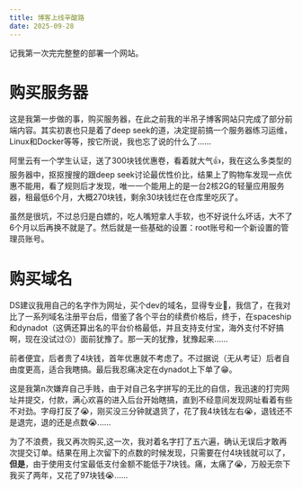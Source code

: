```yaml
---
title: 博客上线辛酸路
date: 2025-09-28
---
```


记我第一次完完整整的部署一个网站。  

# 购买服务器

这是我第一步做的事，购买服务器，在此之前我的半吊子博客网站只完成了部分前端内容。其实初衷也只是着了deep seek的道，决定提前搞一个服务器练习运维，Linux和Docker等等，按它所说，我也忘了说的什么了......  

阿里云有一个学生认证，送了300块钱优惠卷，看着就大气👍，我在这么多类型的服务器中，抠抠搜搜的跟deep seek讨论最优性价比，结果上了购物车发现一点优惠不能用，看了规则后才发现，唯一一个能用上的是一台2核2G的轻量应用服务器，租最低6个月，大概270块钱，剩余30块钱烂在仓库里吃灰了。  

虽然是很坑，不过总归是白嫖的，吃人嘴短拿人手软，也不好说什么坏话，大不了6个月以后再换不就是了。然后就是一些基础的设置：root账号和一个新设置的管理员账号。  

# 购买域名

DS建议我用自己的名字作为网址，买个dev的域名，显得专业🤔，我信了，在我对比了一系列域名注册平台后，借鉴了各个平台的续费价格后，终于，在spaceship和dynadot（这俩还算出名的平台价格最低，并且支持支付宝，海外支付不好搞啊，现在没试过😗）面前犹豫了。那一天的犹豫，犹豫起来......  

前者便宜，后者贵了4块钱，首年优惠就不考虑了。不过据说（无从考证）后者自由度更高，适合我瞎搞。最后我忍痛决定在dynadot上下单了😁。  

这是我第n次嫌弃自己手贱，由于对自己名字拼写的无比的自信，我迅速的打完网址并提交，付款，满心欢喜的进入后台开始瞎搞，直到不经意间发现网址看着有些不对劲。字母打反了😭，刚买没三分钟就退货了，花了我4块钱左右😭，退钱还不是退完，退的还是点数😭......  

为了不浪费，我又再次购买,这一次，我对着名字打了五六遍，确认无误后才敢再次提交订单。结果在用上次留下的点数的时候发现，只需要在付4块钱就可以了，**但是**，由于使用支付宝最低支付金额不能低于7块钱。痛，太痛了😭，万般无奈下我买了两年，又花了97块钱😭......










































